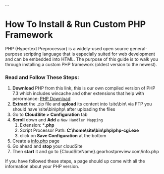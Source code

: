 ...

# How To Install & Run Custom PHP Framework
PHP (Hypertext Preprocessor) is a widely-used open source general-purpose scripting language that is especially suited for web development and can be embedded into HTML. The purpose of this guide is to walk you through installing a custom PHP framework (oldest version to the newest).

### Read and Follow These Steps:
1. **Download** PHP from this link, this is our own compiled version of PHP 7.3 which includes wincache and other extensions that help with perormance: [PHP Download](https://github.com/GearHost/Docs/raw/master/docs/php.zip)
2. **Extract** the .zip file and **upload** its content into \site\bin\ via FTP you should have \site\bin\php\ after uploading the files
6. Go to **CloudSite > Configuration** tab
7. **Scroll** down and **Add** a `New Handler Mapping`
	1. Extension: ***.php**
	2. Script Processor Path: **C:\home\site\bin\php\php-cgi.exe**
	3. click on **Save Configuration** at the bottom
8. Create a [info.php](https://www.gearhost.com/documentation/create-php-info-page) page
9. Go ahead and **stop** your cloudSite
10. Then **start** it and go to {CloudSiteName}.gearhostpreview.com/info.php

If you have followed these steps, a page should up come with all the information about your PHP version.
